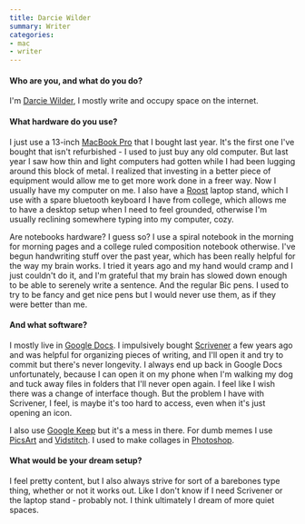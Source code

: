 ```yaml
---
title: Darcie Wilder
summary: Writer
categories:
- mac
- writer
---
```


#### Who are you, and what do you do?

I'm [Darcie Wilder](http://333333333433333.com/ "Darcie's website."), I mostly write and occupy space on the internet.

#### What hardware do you use?

I just use a 13-inch [MacBook Pro][macbook-pro] that I bought last year. It's the first one I've bought that isn't refurbished - I used to just buy any old computer. But last year I saw how thin and light computers had gotten while I had been lugging around this block of metal. I realized that investing in a better piece of equipment would allow me to get more work done in a freer way. Now I usually have my computer on me. I also have a [Roost][] laptop stand, which I use with a spare bluetooth keyboard I have from college, which allows me to have a desktop setup when I need to feel grounded, otherwise I'm usually reclining somewhere typing into my computer, cozy.

Are notebooks hardware? I guess so? I use a spiral notebook in the morning for morning pages and a college ruled composition notebook otherwise. I've begun handwriting stuff over the past year, which has been really helpful for the way my brain works. I tried it years ago and my hand would cramp and I just couldn't do it, and I'm grateful that my brain has slowed down enough to be able to serenely write a sentence. And the regular Bic pens. I used to try to be fancy and get nice pens but I would never use them, as if they were better than me.

#### And what software?

I mostly live in [Google Docs][google-docs]. I impulsively bought [Scrivener][] a few years ago and was helpful for organizing pieces of writing, and I'll open it and try to commit but there's never longevity. I always end up back in Google Docs unfortunately, because I can open it on my phone when I'm walking my dog and tuck away files in folders that I'll never open again. I feel like I wish there was a change of interface though. But the problem I have with Scrivener, I feel, is maybe it's too hard to access, even when it's just opening an icon.

I also use [Google Keep][google-keep] but it's a mess in there. For dumb memes I use [PicsArt][picsart-ios] and [Vidstitch][vidstitch-pro-ios]. I used to make collages in [Photoshop][]. 

#### What would be your dream setup?

I feel pretty content, but I also always strive for sort of a barebones type thing, whether or not it works out. Like I don't know if I need Scrivener or the laptop stand - probably not. I think ultimately I dream of more quiet spaces.

[macbook-pro]: https://www.apple.com/macbook-pro/ "A laptop."
[roost]: https://www.therooststand.com/ "A foldable laptop stand."
[google-docs]: https://en.wikipedia.org/wiki/Google_Docs "A web-based office suite."
[google-keep]: https://en.wikipedia.org/wiki/Google_Keep "A note-taking service."
[photoshop]: https://www.adobe.com/products/photoshop.html "A bitmap image editor."
[picsart-ios]: https://itunes.apple.com/us/app/picsart-photo-studio/id587366035 "An photo editor and collage app."
[scrivener]: http://literatureandlatte.com/scrivener.php "A Mac text editor aimed at writers."
[vidstitch-pro-ios]: https://itunes.apple.com/us/app/vidstitch-pro-for-instagram/id716816651 "An app for stitching images and videos together."
